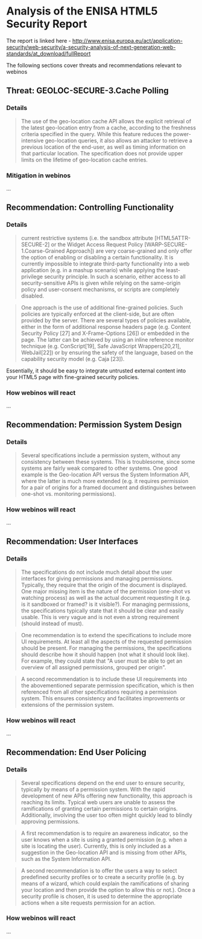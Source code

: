 Analysis of the ENISA HTML5 Security Report
===========================================

The report is linked here - http://www.enisa.europa.eu/act/application-security/web-security/a-security-analysis-of-next-generation-web-standards/at_download/fullReport

The following sections cover threats and recommendations relevant to webinos

Threat: GEOLOC-SECURE-3.Cache Polling
-------------------------------------

### Details

> The use of the geo-location cache API allows the explicit retrieval of the latest geo-location entry from a cache, according to the freshness criteria specified in the query. While this feature reduces the power-intensive geo-location queries, it also allows an attacker to retrieve a previous location of the end-user, as well as timing information on that particular location. The specification does not provide upper limits on the lifetime of geo-location cache entries.

### Mitigation in webinos

…

Recommendation: Controlling Functionality
-----------------------------------------

### Details

> current restrictive systems (i.e. the sandbox attribute [HTML5ATTR-SECURE-2] or the Widget Access Request Policy [WARP-SECURE-1.Coarse-Grained Approach]) are very coarse-grained and only offer the option of enabling or disabling a certain functionality. It is currently impossible to integrate third-party functionality into a web application (e.g. in a mashup scenario) while applying the least-privilege security principle. In such a scenario, either access to all security-sensitive APIs is given while relying on the same-origin policy and user-consent mechanisms, or scripts are completely disabled.

> One approach is the use of additional fine-grained policies. Such policies are typically enforced at the client-side, but are often provided by the server. There are several types of policies available, either in the form of additional response headers page (e.g. Content Security Policy [27] and X-Frame-Options [26]) or embedded in the page. The latter can be achieved by using an inline reference monitor technique (e.g. ConScript[19], Safe JavaScript Wrappers[20,21], WebJail[22]) or by ensuring the safety of the language, based on the capability security model (e.g. Caja [23]).

Essentially, it should be easy to integrate untrusted external content into your HTML5 page with fine-grained security policies.

### How webinos will react

…

Recommendation: Permission System Design
----------------------------------------

### Details

> Several specifications include a permission system, without any consistency between these
systems. This is troublesome, since some systems are fairly weak compared to other
systems. One good example is the Geo-location API versus the System Information API,
where the latter is much more extended (e.g. it requires permission for a pair of origins for
a framed document and distinguishes between one-shot vs. monitoring permissions).

### How webinos will react

…

Recommendation: User Interfaces
-------------------------------

### Details

> The specifications do not include much detail about the user interfaces for giving permissions and managing permissions. Typically, they require that the origin of the document is displayed. One major missing item is the nature of the permission (one-shot vs watching process) as well as the actual document requesting it (e.g. is it sandboxed or framed? is it visible?). For managing permissions, the specifications typically state that it should be clear and easily usable. This is very vague and is not even a strong requirement (should instead of must).

> One recommendation is to extend the specifications to include more UI requirements. At least all the aspects of the requested permission should be present. For managing the permissions, the specifications should describe how it should happen (not what it should look like). For example, they could state that "A user must be able to get an overview of all assigned permissions, grouped per origin".

> A second recommendation is to include these UI requirements into the abovementioned separate permission specification, which is then referenced from all other specifications requiring a permission system. This ensures consistency and facilitates improvements or extensions of the permission system.

### How webinos will react

…

Recommendation: End User Policing
---------------------------------

### Details

> Several specifications depend on the end user to ensure security, typically by means of a permission system. With the rapid development of new APIs offering new functionality, this approach is reaching its limits. Typical web users are unable to assess the ramifications of granting certain permissions to certain origins. Additionally, involving the user too often might quickly lead to blindly approving permissions.

> A first recommendation is to require an awareness indicator, so the user knows when a site is using a granted permission (e.g. when a site is locating the user). Currently, this is only included as a suggestion in the Geo-location API and is missing from other APIs, such as the System Information API.

> A second recommendation is to offer the users a way to select predefined security profiles or to create a security profile (e.g. by means of a wizard, which could explain the ramifications of sharing your location and then provide the option to allow this or not.). Once a security profile is chosen, it is used to determine the appropriate actions when a site requests permission for an action.

### How webinos will react

…

